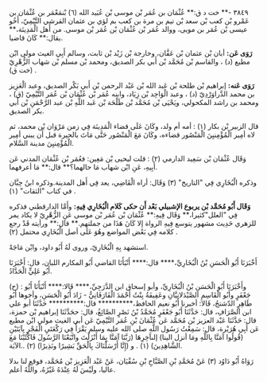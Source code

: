 ٣٨٤٩ -** خت د ق:** عُثْمَان بن عُمَر بْن موسى بْن عُبَيد الله (٦) بْنمَعْمَر بن عُثْمَان بن عَمْرو بْن كعب بْن سعد بْن تيم بن مرة بن كعب بم لؤي بن عثمان القرشي التَّيْمِيّ، أَخُو عيسى بْن عُمَر بن مويى، ووالد عُمَر بْن عُثْمَان بْن عُمَر بْن موسى. من أَهل الْمَدِينَة،** يقال:** كَانَ قاضيا.

**رَوَى عَن:** أبان بْن عثمان بْن عَفَّان، وخارجة بْن زَيْد بْن ثابت، وسالم أَبِي الغيث مولى ابْن مطيع (د) ، والقاسم بْن مُحَمَّد بْن أَبي بكر الصديق، ومحمد بْن مسلم بْن شهاب الزُّهْرِيّ (خت ق) .

**رَوَى عَنه:** إبراهيم بْن طلحة بْن عَبد الله بْن عَبْد الرحمن بْن أَبي بَكْر الصديق، وعبد الْعَزِيز بن محمد الدَّراوَرْدِيّ (د) ، وعبد الْوَاحِد بْن زِيَاد، وابنه عُمَر بْن عُثْمَان بْن عُمَر التَّيْمِيّ (ق) ، ومحمد بن راشد المكحولي، ويَحْيَى بْن مُحَمَّد بْن طَلْحَة بْن عَبد اللَّهِ بْن عبد الرَّحْمَنِ بْن أَبي بكر الصديق.

قال الزبير بْن بكار (١) : أمه أم ولد، وكَانَ عَلَى قضاء الْمَدِينَة فِي زمن مَرْوَان بْن محمد، ثم لاه أمِير الْمُؤْمِنيِنَ الْمَنْصُور قضاءه، وكَانَ مَعَ الْمَنْصُور حَتَّى مَاتَ بالحيرة قبل أَن يبني أمِير الْمُؤْمِنيِنَ مدينة السَّلام.

وَقَال عُثْمَان بْن سَعِيد الدارمي (٢) : قلت ليحيى بْن مَعِين: فعُمَر بْن عُثْمَان المدني عَن أَبِيهِ، عَنِ ابْن شهاب مَا حالهما؟** قال:** مَا أعرفهما.

وذكره الْبُخَارِي فِي "التاريخ" (٣) وَقَال: أراه الْقَاضِي، يعد فِي أَهل المدينة.وذكره ابنُ حِبَّان في كتاب "الثقات" (١) .

**وَقَال أَبُو مُحَمَّد بْن يربوع الإشبيلي بَعْد أَن حكى كَلام الْبُخَارِي فِيهِ:** وأَمَّا الدارقطني فذكره فِي "العلل"كثيرا،** وَقَال فِيهِ:** عُثْمَان بْن عُمَر بْن موسى عَنِ الزُّهْرِيّ لا يكاد يمر للزهري حَدِيث مشهور يتوسع فِيهِ الرواة إلا كَانَ هَذَا من جملتهم.** قال:** ورأيته قَدْ رجع كلامه فِي بَعْض المواضع وهُوَ عَلَى أصل الْبُخَارِي محتمل (٢) .

استشهد بِهِ الْبُخَارِيّ، وروى لَهُ أَبُو داود، وابْن مَاجَهْ.

أَخْبَرَنَا أَبُو الْحَسَنِ بْنُ الْبُخَارِيِّ،**** قال:**** أَنْبَأَنَا القاضي أَبُو المكارم اللبان، قال: أَخْبَرَنَا أَبُو عَلِيٍّ الْحَدَّادُ.

(ح) : وأَخْبَرَنَا أَبُو الْحَسَنِ بْنُ الْبُخَارِيِّ، وأبو إسحاق ابن الدَّرَجِيِّ،**** قَالا:**** أَنْبَأَنَا أَبُو جَعْفَرٍ وأَبُو الْقَاسِمِ الصَّيْدَلانِيَّانِ وعَفِيفَةُ بِنْتُ أَحْمَدَ الْفَارَفَانِيُّ - زَادَ أَبُو الْحَسَنِ، وأخوها أَبُو طَاهِرٍ الدّشتجُ، قَالا: أخبرنا أَبُو نعيم الحافظ،********** قال:********** حَدَّثَنَا أبو علي ابن الصَّرَافِ، قال: حَدَّثَنَا أَبُو جَعْفَرٍ مُحَمَّدُ بْنُ نَصْرٍ الصَّائِغُ، قال: ححَدَّثَنَا إبراهيم بْن حمزة، قال: حَدَّثَنَا عَبْد العزيز بْن مُحَمَّد عَن عُثْمَانَ بْنِ عُمَر التَّيْمِيّ عَن أبي الغيث مولى ابْن مطيع عَن أَبِي هُرَيْرة، قال: سَمِعْتُ رَسُول اللَّهِ صلى الله عليه وسلم يَقْرَأُ فِي رَكْعَتَيِ الْفَجْرِ بِآيَتَيْنِ (قُولُوا آمَنَّا بِاللَّهِ ومَا أنزل الينا) إلىآخِرِهَا (رَبَّنَا آمَنَّا بِمَا أَنْزَلْتَ واتَّبَعْنَا الرَّسُولَ فَاكْتُبْنَا مَعَ الشَّاهِدِينَ) (١) . و (إِنَّا أَرْسَلْنَاكَ بِالْحَقِّ بَشِيرًا ونَذِيرًا) (٢) ..الآيَة.

رَوَاهُ أَبُو دَاوُد (٣) عَنْ مُحَمَّدِ بْنِ الصَّبَّاحِ بْنِ سُفْيَان، عَنْ عَبْد الْعَزِيز بْن مُحَمَّد، فوقع لنا بدلا عاليا، ولَيْسَ لَهُ عِنْدَهُ غَيْرُهُ، واللَّهُ أعلم.